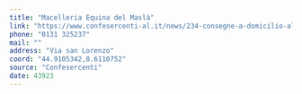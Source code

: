 ```yaml
---
title: "Macelleria Equina del Maslà"
link: "https://www.confesercenti-al.it/news/234-consegne-a-domicilio-alessandria-lista-aggiornata-al-26-marzo.html"
phone: "0131 325237"
mail: ""
address: "Via san Lorenzo"
coord: "44.9105342,8.6110752"
source: "Confesercenti"
date: 43923
---
```



